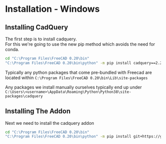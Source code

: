 # Installation - Windows

## Installing CadQuery

The first step is to install cadquery.  
For this we're going to use the new pip method which avoids the need for conda.
```sh
cd "C:\Program Files\FreeCAD 0.20\bin"
"C:\Program Files\FreeCAD 0.20\bin\python" -m pip install cadquery==2.2.0b0
```

Typically any python packages that come pre-bundled with Freecad
are located within `C:\Program Files\FreeCAD 0.20\bin\Lib\site-packages`

Any packages we install manually ourselves typically end up under
`C:\Users\<username>\AppData\Roaming\Python\Python38\site-packages\cadquery`


## Installing The Addon

Next we need to install the cadquery addon
```sh
cd "C:\Program Files\FreeCAD 0.20\bin"
"C:\Program Files\FreeCAD 0.20\bin\python" -m pip install git+https://github.com/jpmlt/freecad-cadquery2-workbench.git@master
```
